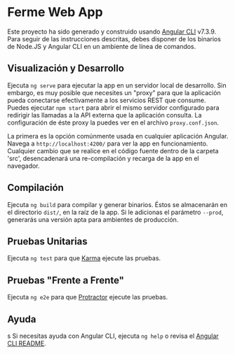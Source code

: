 # Ferme Web App

Este proyecto ha sido generado y construido usando [Angular CLI](https://github.com/angular/angular-cli) v7.3.9.
Para seguir de las instrucciones descritas, debes disponer de los binarios de Node.JS y Angular CLI en un ambiente de línea de comandos.

## Visualización y Desarrollo

Ejecuta `ng serve` para ejecutar la app en un servidor local de desarrollo. 
Sin embargo, es muy posible que necesites un "proxy" para que la aplicación pueda conectarse efectivamente a los servicios REST que consume.
Puedes ejecutar `npm start` para abrir el mismo servidor configurado para redirigir las llamadas a la API externa que la aplicación consulta. La configuración de éste proxy la puedes ver en el archivo `proxy.conf.json`.

La primera es la opción comúnmente usada en cualquier aplicación Angular.
Navega a `http://localhost:4200/` para ver la app en funcionamiento.
Cualquier cambio que se realice en el código fuente dentro de la carpeta 'src', desencadenará una re-compilación y recarga de la app en el navegador.

## Compilación

Ejecuta `ng build` para compilar y generar  binarios. 
Éstos se almacenarán en el directorio `dist/`, en la raíz de la app. 
Si le adicionas el parámetro `--prod`, generarás una versión apta para ambientes de producción.

## Pruebas Unitarias

Ejecuta `ng test` para que [Karma](https://karma-runner.github.io) ejecute las pruebas.

## Pruebas "Frente a Frente"

Ejecuta `ng e2e` para que [Protractor](http://www.protractortest.org/) ejecute las pruebas.

## Ayuda
s
Si necesitas ayuda con Angular CLI, ejecuta `ng help` o revisa el [Angular CLI README](https://github.com/angular/angular-cli/blob/master/README.md).
